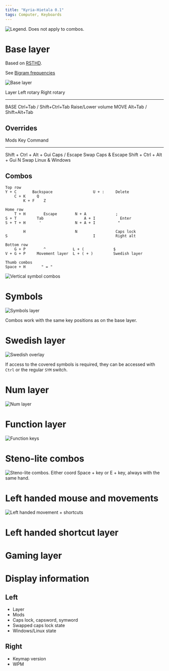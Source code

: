 ```yaml
---
title: "Kyria-Hietala 0.1"
tags: Computer, Keyboards
---
```


![Legend. Does not apply to combos.](/images/kyria/legend.png)

# Base layer

Based on [RSTHD](https://xsznix.wordpress.com/2016/05/16/introducing-the-rsthd-layout/).

See [Bigram frequencies](http://norvig.com/mayzner.html)

![Base layer](/images/kyria/base.png)

Layer           Left rotary                 Right rotary
----            ----                        -----
BASE            Ctrl+Tab / Shift+Ctrl+Tab   Raise/Lower volume
MOVE            Alt+Tab / Shift+Alt+Tab

## Overrides

Mods                        Key             Command
---                         ---             ------
Shift + Ctrl + Alt + Gui    Caps / Escape    Swap Caps & Escape
Shift + Ctrl + Alt + Gui    N                Swap Linux & Windows


## Combos

```
Top row
Y + C       Backspace                  U + :     Delete
    C + K     Q
        K + F    Z

Home row
    T + H        Escape        N + A             ;
S + T         Tab                  A + I           Enter
S + T + H      '               N + A + I          "

        H                      N                 Caps lock
S                                      I         Right alt

Bottom row
    G + P        ^            L + (             $
V + G + P     Movement layer  L + ( + )         Swedish layer

Thumb combos
Space + H       " = "
```

![Vertical symbol combos](/images/kyria/sym-combo.png)

# Symbols

![Symbols layer](/images/kyria/symbols.png)

Combos work with the same key positions as on the base layer.

# Swedish layer

![Swedish overlay](/images/kyria/swe.png)

If access to the covered symbols is required, they can be accessed with `Ctrl` or the regular `SYM` switch.

# Num layer

![Num layer](/images/kyria/num.png)

# Function layer

![Function keys](/images/kyria/fun.png)

# Steno-lite combos

![Steno-lite combos. Either coord Space + key or E + key, always with the same hand.](/images/kyria/steno.png)

# Left handed mouse and movements

![Left handed movement + shortcuts](/images/kyria/move.png)

# Left handed shortcut layer

# Gaming layer

# Display information

## Left

* Layer
* Mods
* Caps lock, capsword, symword
* Swapped caps lock state
* Windows/Linux state

## Right

* Keymap version
* WPM


